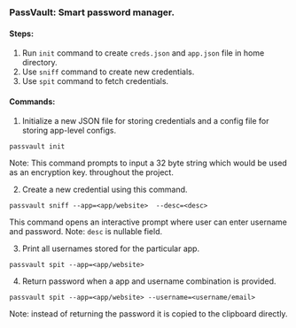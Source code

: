 ### PassVault: Smart password manager.

#### Steps:

1. Run `init` command to create `creds.json` and `app.json` file in home directory.
2. Use `sniff` command to create new credentials.
3. Use `spit` command to fetch credentials.

#### Commands:

1. Initialize a new JSON file for storing credentials and a config file for storing app-level configs.
```
passvault init
```
Note: This command prompts to input a 32 byte string which would be used as an encryption key.
throughout the project.

2. Create a new credential using this command.

```
passvault sniff --app=<app/website>  --desc=<desc>
```

This command opens an interactive prompt where user can enter username and password.
Note: `desc` is nullable field.

3. Print all usernames stored for the particular app.

```
passvault spit --app=<app/website>
```

4. Return password when a app and username combination is provided.

```
passvault spit --app=<app/website> --username=<username/email>
```

Note: instead of returning the password it is copied to the clipboard directly.
